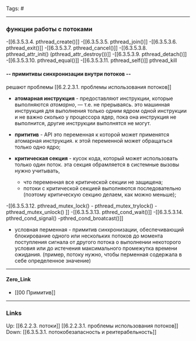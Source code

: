 Tags: #
***
### функции работы с потоками
-[[6.3.5.3.4. pthread_create()]]
-[[6.3.5.3.5. pthread_join()]]
-[[6.3.5.3.6. pthread_exit()]]
-[[6.3.5.3.7. pthread_cancel()]]
-[[6.3.5.3.8. pthread_attr_init() (pthread_attr_destroy())]]
-[[6.3.5.3.9. pthread_detach()]]
-[[6.3.5.3.10. pthread_equal()]]
-[[6.3.5.3.11. pthread_self()]]
pthread_kill

#### -- примитивы синхронизации внутри потоков --
решают проблемы [[6.2.2.3.1. проблемы использования потоков]]

- **атомарная инструкция** - предоставляют инструкции, которые выполняются _атомарно_, — т.е. не прерываясь. это машинная инструкция для выполнения только одним ядром одной инструкции и не важно сколько у процессора ядер, пока она инструкция не выполнится, другие инструкции выполнятся не могут. 

- **прититив** - API это переменная к которой может применятся атомарная инструкция. к этой переменной может обращаться только одно ядро;

- **критическая секция** - кусок кода, который может использовать только один поток. эта секция обрамляется в системные вызовы нужно учитывать, 
	- что переменная все критической секции не защищена; 
	- потоки с критической секцией выполняются последовательно (поэтому критическую секцию делаем, как можно меньше);

-[[6.3.5.3.12. pthread_mutex_lock() - pthread_mutex_trylock() - pthread_mutex_unlock() ]]
-[[6.3.5.3.13. pthred_cond_wait()]]
-[[6.3.5.3.14. pthred_cond_signal() -pthred_cond_broatcast()]]
- условная перменная - примитив синхронизации, обеспечивающий блокирование одного или нескольких потоков до момента поступления сигнала от другого потока о выполнении некоторого условия или до истечения максимального промежутка времени ожидания. (пример, потоку нужно, чтобы перменная содержала в себе определенное значение)

***
#### Zero_Link
- [[00 Примитив]]
***
### Links
Up:
[[6.2.2.3.  потоки]]
[[6.2.2.3.1. проблемы использования потоков]]
Down:
[[6.3.5.3.1. потокобезапасность и реитерабельность]]

